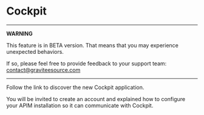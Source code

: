 # Cockpit

---
**WARNING**

This feature is in BETA version. That means that you may experience unexpected behaviors.

If so, please feel free to provide feedback to your support team: <a href="mailto:contact@graviteesource.com">contact@graviteesource.com</a>

---

Follow the link to discover the new Cockpit application.

You will be invited to create an account and explained how to configure your APIM installation so it can communicate with Cockpit.
